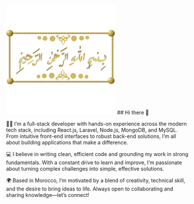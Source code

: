 <img src="https://github.com/AbdessadekDev/AbdessadekDev/blob/main/assets/images/bismillah%20with%20frame_6612263.png" alt="bismillah" style="width: 300px;margin: 0 auto;" />
## Hi there 👋

👨‍💻 I’m a full-stack developer with hands-on experience across the modern tech stack, including React.js, Laravel, Node.js, MongoDB, and MySQL. From intuitive front-end interfaces to robust back-end solutions, I’m all about building applications that make a difference.

💻 I believe in writing clean, efficient code and grounding my work in strong fundamentals. With a constant drive to learn and improve, I’m passionate about turning complex challenges into simple, effective solutions.

🌍 Based in Morocco, I’m motivated by a blend of creativity, technical skill, and the desire to bring ideas to life. Always open to collaborating and sharing knowledge—let’s connect!
